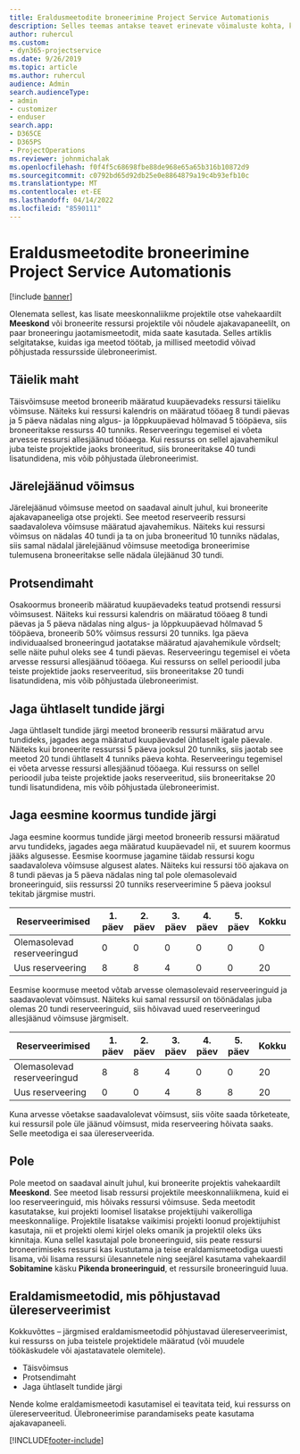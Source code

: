 ```yaml
---
title: Eraldusmeetodite broneerimine Project Service Automationis
description: Selles teemas antakse teavet erinevate võimaluste kohta, kuidas broneeringuid jaotada.
author: ruhercul
ms.custom:
- dyn365-projectservice
ms.date: 9/26/2019
ms.topic: article
ms.author: ruhercul
audience: Admin
search.audienceType:
- admin
- customizer
- enduser
search.app:
- D365CE
- D365PS
- ProjectOperations
ms.reviewer: johnmichalak
ms.openlocfilehash: f0f4f5c68698fbe88de968e65a65b316b10872d9
ms.sourcegitcommit: c0792bd65d92db25e0e8864879a19c4b93efb10c
ms.translationtype: MT
ms.contentlocale: et-EE
ms.lasthandoff: 04/14/2022
ms.locfileid: "8590111"
---
```

# <a name="booking-allocation-methods-in-project-service-automation"></a>Eraldusmeetodite broneerimine Project Service Automationis

[!include [banner](../includes/psa-now-project-operations.md)]

Olenemata sellest, kas lisate meeskonnaliikme projektile otse vahekaardilt **Meeskond** või broneerite ressursi projektile või nõudele ajakavapaneelilt, on paar broneeringu jaotamismeetodit, mida saate kasutada. Selles artiklis selgitatakse, kuidas iga meetod töötab, ja millised meetodid võivad põhjustada ressursside ülebroneerimist.

## <a name="full-capacity"></a>Täielik maht 
Täisvõimsuse meetod broneerib määratud kuupäevadeks ressursi täieliku võimsuse. Näiteks kui ressursi kalendris on määratud tööaeg 8 tundi päevas ja 5 päeva nädalas ning algus- ja lõppkuupäevad hõlmavad 5 tööpäeva, siis broneeritakse ressurss 40 tunniks. Reserveeringu tegemisel ei võeta arvesse ressursi allesjäänud tööaega. Kui ressurss on sellel ajavahemikul juba teiste projektide jaoks broneeritud, siis broneeritakse 40 tundi lisatundidena, mis võib põhjustada ülebroneerimist.

## <a name="remaining-capacity"></a>Järelejäänud võimsus
Järelejäänud võimsuse meetod on saadaval ainult juhul, kui broneerite ajakavapaneeliga otse projekti. See meetod reserveerib ressursi saadavaloleva võimsuse määratud ajavahemikus. Näiteks kui ressursi võimsus on nädalas 40 tundi ja ta on juba broneeritud 10 tunniks nädalas, siis samal nädalal järelejäänud võimsuse meetodiga broneerimise tulemusena broneeritakse selle nädala ülejäänud 30 tundi.

## <a name="percentage-capacity"></a>Protsendimaht
Osakoormus broneerib määratud kuupäevadeks teatud protsendi ressursi võimsusest. Näiteks kui ressursi kalendris on määratud tööaeg 8 tundi päevas ja 5 päeva nädalas ning algus- ja lõppkuupäevad hõlmavad 5 tööpäeva, broneerib 50% võimsus ressursi 20 tunniks. Iga päeva individuaalsed broneeringud jaotatakse määratud ajavahemikule võrdselt; selle näite puhul oleks see 4 tundi päevas. Reserveeringu tegemisel ei võeta arvesse ressursi allesjäänud tööaega. Kui ressurss on sellel perioodil juba teiste projektide jaoks reserveeritud, siis broneeritakse 20 tundi lisatundidena, mis võib põhjustada ülebroneerimist.

## <a name="evenly-distribute-hours"></a>Jaga ühtlaselt tundide järgi
Jaga ühtlaselt tundide järgi meetod broneerib ressursi määratud arvu tundideks, jagades aega määratud kuupäevadel ühtlaselt igale päevale. Näiteks kui broneerite ressurssi 5 päeva jooksul 20 tunniks, siis jaotab see meetod 20 tundi ühtlaselt 4 tunniks päeva kohta. Reserveeringu tegemisel ei võeta arvesse ressursi allesjäänud tööaega. Kui ressurss on sellel perioodil juba teiste projektide jaoks reserveeritud, siis broneeritakse 20 tundi lisatundidena, mis võib põhjustada ülebroneerimist.

## <a name="front-load-hours"></a>Jaga eesmine koormus tundide järgi
Jaga eesmine koormus tundide järgi meetod broneerib ressursi määratud arvu tundideks, jagades aega määratud kuupäevadel nii, et suurem koormus jääks algusesse. Eesmise koormuse jagamine täidab ressursi kogu saadavaloleva võimsuse algusest alates. Näiteks kui ressursi töö ajakava on 8 tundi päevas ja 5 päeva nädalas ning tal pole olemasolevaid broneeringuid, siis ressurssi 20 tunniks reserveerimine 5 päeva jooksul tekitab järgmise mustri. 

|         Reserveerimised          |    1. päev    |    2. päev    |    3. päev    |    4. päev    |    5. päev    |    Kokku    |
|---------------------------|-------------|-------------|-------------|-------------|-------------|-------------|
|    Olemasolevad reserveeringud    |    0        |    0        |    0        |    0        |    0        |    0        |
|    Uus reserveering          |    8        |    8        |    4        |    0        |    0        |    20       |

Eesmise koormuse meetod võtab arvesse olemasolevaid reserveeringuid ja saadavaolevat võimsust. Näiteks kui samal ressursil on töönädalas juba olemas 20 tundi reserveeringuid, siis hõivavad uued reserveeringud allesjäänud võimsuse järgmiselt.

|   Reserveerimised          | 1. päev | 2. päev | 3. päev | 4. päev | 5. päev | Kokku |
|---------------------|-------|-------|-------|-------|-------|-------|
| Olemasolevad reserveeringud | 8     | 8     | 4     | 0     | 0     | 20    |
| Uus reserveering       | 0     | 0     | 4     | 8     | 8     | 20    |

Kuna arvesse võetakse saadavalolevat võimsust, siis võite saada tõrketeate, kui ressursil pole üle jäänud võimsust, mida reserveering hõivata saaks. Selle meetodiga ei saa ülereserveerida.

## <a name="none"></a>Pole
Pole meetod on saadaval ainult juhul, kui broneerite projektis vahekaardilt **Meeskond**. See meetod lisab ressursi projektile meeskonnaliikmena, kuid ei loo reserveeringuid, mis hõivaks ressursi võimsuse. Seda meetodit kasutatakse, kui projekti loomisel lisatakse projektijuhi vaikerolliga meeskonnaliige. Projektile lisatakse vaikimisi projekti loonud projektijuhist kasutaja, nii et projekti olemi kirjel oleks omanik ja projektil oleks üks kinnitaja. Kuna sellel kasutajal pole broneeringuid, siis peate ressursi broneerimiseks ressursi kas kustutama ja teise eraldamismeetodiga uuesti lisama, või lisama ressursi ülesannetele ning seejärel kasutama vahekaardil **Sobitamine** käsku **Pikenda broneeringuid**, et ressursile broneeringuid luua.

## <a name="allocation-methods-that-lead-to-overbooking"></a>Eraldamismeetodid, mis põhjustavad ülereserveerimist
Kokkuvõttes – järgmised eraldamismeetodid põhjustavad ülereserveerimist, kui ressurss on juba teistele projektidele määratud (või muudele töökäskudele või ajastatavatele olemitele).

- Täisvõimsus
- Protsendimaht
- Jaga ühtlaselt tundide järgi

Nende kolme eraldamismeetodi kasutamisel ei teavitata teid, kui ressurss on ülereserveeritud. Ülebroneerimise parandamiseks peate kasutama ajakavapaneeli.


[!INCLUDE[footer-include](../includes/footer-banner.md)]
